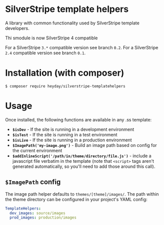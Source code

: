 # SilverStripe template helpers

A library with common functionality used by SilverStripe template developers.

Thi smodule is now SilverStripe 4 compatible  

For a SilverStripe `3.*` compatible version see branch `0.2`.
For a SilverStripe `2.4` compatible version see branch `0.1`.

# Installation (with composer)

    $ composer require heyday/silverstripe-templatehelpers

# Usage

Once installed, the following functions are available in any .ss template:

* **`$isDev`** - If the site is running in a development environment
* **`$isTest`** - If the site is running in a test environment
* **`$isLive`** - If the site is running in a production environment
* **`$ImagePath('my-image.png')`** - Build an image path based on config for the current environment
* **`$addInlineScript('/path/in/theme/directory/file.js')`** - include a javascript file verbatim in the template (note that `<script>` tags aren't generated automatically, so you'll need to add those around this call).

## `$ImagePath` config

The image path helper defaults to `themes/[theme]/images/`. The path within the theme directory can be configured in your project's YAML config:

```yaml
TemplateHelpers:
  dev_images: source/images
  prod_images: production/images
```